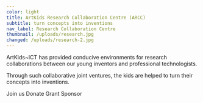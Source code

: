 ```yaml
---
color: light
title: ArtKids Research Collaboration Centre (ARCC)
subtitle: turn concepts into inventions
nav_label: Research Collaboration Centre
thumbnail: /uploads/research.jpg
changed: /uploads/research-2.jpg
---
```

ArtKids~ICT has provided conducive environments for research collaborations between our young inventors and professional technologists. 

Through such collaborative joint ventures, the kids are helped to turn their concepts into inventions. 

Join us
Donate
Grant
Sponsor